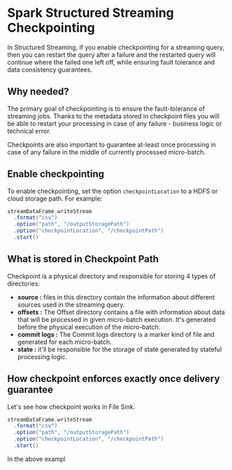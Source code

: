 
# Spark Structured Streaming Checkpointing

In Structured Streaming, if you enable checkpointing for a streaming query, then you can restart the query after a failure and the restarted query will continue where the failed one left off, while ensuring fault tolerance and data consistency guarantees.

## Why needed?
The primary goal of checkpointing is to ensure the fault-tolerance of streaming jobs. Thanks to the metadata stored in checkpoint files you will be able to restart your processing in case of any failure - business logic or technical error.

Checkpoints are also important to guarantee at-least once processing in case of any failure in the middle of currently processed micro-batch.

## Enable checkpointing
To enable checkpointing, set the option `checkpointLocation` to a HDFS or cloud storage path. For example:
```scala
streamDataFrame.writeStream
  .format("csv")
  .option("path", "/outputStoragePath")
  .option("checkpointLocation", "/checkpointPath")
  .start()
```
## What is stored in Checkpoint Path
Checkpoint is a physical directory and responsible for storing 4 types of directories:

-   **source :** files in this directory contain the information about different sources used in the streaming query.
-   **offsets :** The Offset directory contains a file with information about data that will be processed in given micro-batch execution. It's generated before the physical execution of the micro-batch.
-   **commit logs :** The Commit logs directory is a marker kind of file and generated for each micro-batch. 
-   **state :** it'll be responsible for the storage of state generated by stateful processing logic.

## How checkpoint enforces exactly once delivery guarantee
Let's see how checkpoint works in File Sink.
```scala
streamDataFrame.writeStream
  .format("csv")
  .option("path", "/outputStoragePath")
  .option("checkpointLocation", "/checkpointPath")
  .start()
```
In the above exampl


<!--stackedit_data:
eyJoaXN0b3J5IjpbLTE4ODMyMDI2MjYsLTQ3NDQ2NzEyMSw4NT
g2MjA0NjQsNzg3MTI3MjUxLC0xODQ3Njk2Mzc3LC0xNjkzMTM4
MzUxLDE2NTYxMzI2MjgsMjQxNzM4NDc3LDY4NDIwNTM3MCwxNj
AwNDAzNDMxLC03MjcwMTUwMDcsLTk1OTEzOTI3OCw5ODU2MzU2
NTQsLTE1NDI2MDgyNTQsLTE5NDIyODMyMjAsLTQyMjMxODk5NC
wtMzI0MjgwNzMwLC0yMTE0NTAwNDgzLC0yMTIyNDY1NzgxLDQ1
ODg5MDAxM119
-->